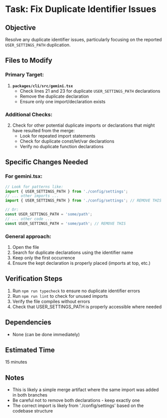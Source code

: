 # Task: Fix Duplicate Identifier Issues

## Objective

Resolve any duplicate identifier issues, particularly focusing on the reported `USER_SETTINGS_PATH` duplication.

## Files to Modify

### Primary Target:

1. **`packages/cli/src/gemini.tsx`**
   - Check lines 21 and 23 for duplicate `USER_SETTINGS_PATH` declarations
   - Remove the duplicate declaration
   - Ensure only one import/declaration exists

### Additional Checks:

2. Check for other potential duplicate imports or declarations that might have resulted from the merge:
   - Look for repeated import statements
   - Check for duplicate const/let/var declarations
   - Verify no duplicate function declarations

## Specific Changes Needed

### For gemini.tsx:

```typescript
// Look for patterns like:
import { USER_SETTINGS_PATH } from './config/settings';
// ... other imports ...
import { USER_SETTINGS_PATH } from './config/settings'; // REMOVE THIS

// Or:
const USER_SETTINGS_PATH = 'some/path';
// ... other code ...
const USER_SETTINGS_PATH = 'some/path'; // REMOVE THIS
```

### General approach:

1. Open the file
2. Search for duplicate declarations using the identifier name
3. Keep only the first occurrence
4. Ensure the kept declaration is properly placed (imports at top, etc.)

## Verification Steps

1. Run `npm run typecheck` to ensure no duplicate identifier errors
2. Run `npm run lint` to check for unused imports
3. Verify the file compiles without errors
4. Check that USER_SETTINGS_PATH is properly accessible where needed

## Dependencies

- None (can be done immediately)

## Estimated Time

15 minutes

## Notes

- This is likely a simple merge artifact where the same import was added in both branches
- Be careful not to remove both declarations - keep exactly one
- The correct import is likely from './config/settings' based on the codebase structure
